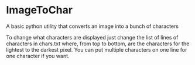 # ImageToChar
A basic python utility that converts an image into a bunch of characters

To change what characters are displayed just change the list of lines of characters in chars.txt where, from top to bottom, are the characters for the lightest to the darkest pixel. You can put multiple characters on one line for one character if you want.
